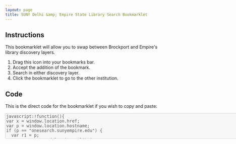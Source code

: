 ```yaml
---
layout: page
title: SUNY Delhi &amp; Empire State Library Search Bookmarklet
---
```

<div class="container" markdown="1">

Instructions
---
This bookmarklet will allow you to swap between Brockport and Empire's library discovery layers.
 1. Drag this icon into your bookmarks bar.
 2. Accept the addition of the bookmark.
 3. Search in either discovery layer.
 4. Click the bookmarklet to go to the other institution.

<div class="row">
<h2></h2>
<p class="text-center"><a href='javascript:!function(){
var x = window.location.href;
var p = window.location.hostname;
if (p == "onesearch.sunyempire.edu") {
  var r1 = p;
  var r2 = "suny-del.primo.exlibrisgroup.com";
  var r3 = "01SUNY_ESC:01SUNY_ESC";
  var r4 = "01SUNY_DEL:01SUNY_DEL";
	var r5 = "01SUNY_ESC";
	var r6 = "01SUNY_DEL";
  }
else if (p == "uny-del.primo.exlibrisgroup.com") {
  var r1 = p;
  var r2 = "onesearch.sunyempire.edu";
  var r3 = "01SUNY_DEL:01SUNY_DEL";
  var r4 = "01SUNY_ESC:01SUNY_ESC";
	var r5 = "01SUNY_DEL";
	var r6 = "01SUNY_ESC";
}
else {
	alert ("This bookmarklet will not work on this page.");
}
var y = x.replace(r1,r2);
var z = y.replace(r3,r4);
var a = z.replace(r5,r6);
window.location.href = a
}();
'><i class="fa fa-search-plus fa-6x" aria-hidden="true"></i><span style="display:none;">Delhi <--> Empire</span></a></p>
</div>

</div>

Code
----
<p>This is the direct code for the bookmarklet if you wish to copy and paste:</p>
<textarea disabled="disabled" cols="100" rows="5">
javascript:!function(){
var x = window.location.href;
var p = window.location.hostname;
if (p == "onesearch.sunyempire.edu") {
  var r1 = p;
  var r2 = "suny-del.primo.exlibrisgroup.com";
  var r3 = "01SUNY_ESC:01SUNY_ESC";
  var r4 = "01SUNY_DEL:01SUNY_DEL";
	var r5 = "01SUNY_ESC";
	var r6 = "01SUNY_DEL";
  }
else if (p == "uny-del.primo.exlibrisgroup.com") {
  var r1 = p;
  var r2 = "onesearch.sunyempire.edu";
  var r3 = "01SUNY_DEL:01SUNY_DEL";
  var r4 = "01SUNY_ESC:01SUNY_ESC";
	var r5 = "01SUNY_DEL";
	var r6 = "01SUNY_ESC";
}
else {
	alert ("This bookmarklet will not work on this page.");
}
var y = x.replace(r1,r2);
var z = y.replace(r3,r4);
var a = z.replace(r5,r6);
window.location.href = a
}();
</textarea>
